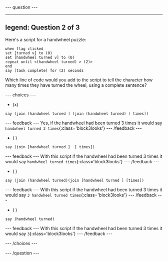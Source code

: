 
--- question ---

---
legend: Question 2 of 3
---

Here's a script for a handwheel puzzle:

```blocks3
when flag clicked
set [turned v] to (0)
set [handwheel turned v] to (0)
repeat until <(handwheel turned) > (2)>
end
say [task complete] for (2) seconds
```

Which line of code would you add to the script to tell the character how many times they have turned the wheel, using a complete sentence?

--- choices ---

- (x) 

```blocks3
say (join [handwheel turned ] (join (handwheel turned) [ times])
```

  --- feedback ---
Yes, if the handwheel had been turned 3 times it would say `handwheel turned 3 times`{:class='block3looks'}
  --- /feedback ---

- ( ) 
```blocks3
say (join [handwheel turned ]  [ times])
```

  --- feedback ---
With this script if the handwheel had been turned 3 times it would say `handwheel turned times`{:class='block3looks'}
  --- /feedback ---

- ( ) 
```blocks3
say (join (handwheel turned)(join [handwheel turned ] [times])
```

  --- feedback ---
With this script if the handwheel had been turned 3 times it would say `3 handwheel turned times`{:class='block3looks'}
  --- /feedback ---

- ( ) 
```blocks3
say (handwheel turned)
```
  --- feedback ---
With this script if the handwheel had been turned 3 times it would say `3`{:class='block3looks'}
  --- /feedback ---

--- /choices ---

--- /question ---
